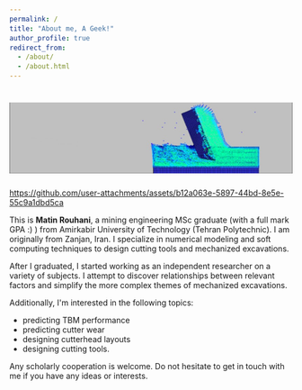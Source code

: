 ```yaml
---
permalink: /
title: "About me, A Geek!"
author_profile: true
redirect_from: 
  - /about/
  - /about.html
---
```

# ![intro](https://github.com/matinrouhani/matinrouhani.github.io/blob/master/images/51.jpeg?raw=true)
https://github.com/user-attachments/assets/b12a063e-5897-44bd-8e5e-55c9a1dbd5ca


This is **Matin Rouhani**, a mining engineering MSc graduate (with a full mark GPA :) ) from Amirkabir University of Technology (Tehran Polytechnic). I am originally from Zanjan, Iran. I specialize in numerical modeling and soft computing techniques to design cutting tools and mechanized excavations. 

After I graduated, I started working as an independent researcher on a variety of subjects. I attempt to discover relationships between relevant factors and simplify the more complex themes of mechanized excavations.

Additionally, I'm interested in the following topics: 
*  predicting TBM performance
*  predicting cutter wear
*  designing cutterhead layouts
*  designing cutting tools.

Any scholarly cooperation is welcome. Do not hesitate to get in touch with me if you have any ideas or interests.

